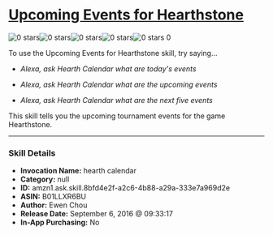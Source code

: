 # [Upcoming Events for Hearthstone](http://alexa.amazon.com/#skills/amzn1.ask.skill.8bfd4e2f-a2c6-4b88-a29a-333e7a969d2e)
![0 stars](../../images/ic_star_border_black_18dp_1x.png)![0 stars](../../images/ic_star_border_black_18dp_1x.png)![0 stars](../../images/ic_star_border_black_18dp_1x.png)![0 stars](../../images/ic_star_border_black_18dp_1x.png)![0 stars](../../images/ic_star_border_black_18dp_1x.png) 0

To use the Upcoming Events for Hearthstone skill, try saying...

* *Alexa, ask Hearth Calendar what are today's events*

* *Alexa, ask Hearth Calendar what are the upcoming events*

* *Alexa, ask Hearth Calendar what are the next five events*

This skill tells you the upcoming tournament events for the game Hearthstone.

***

### Skill Details

* **Invocation Name:** hearth calendar
* **Category:** null
* **ID:** amzn1.ask.skill.8bfd4e2f-a2c6-4b88-a29a-333e7a969d2e
* **ASIN:** B01LLXR6BU
* **Author:** Ewen Chou
* **Release Date:** September 6, 2016 @ 09:33:17
* **In-App Purchasing:** No
